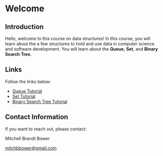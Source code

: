 # Welcome

## Introduction

Hello, welcome to this course on data structures! In this course, you will learn about the a few structures to hold and use data in computer science and software development. You will learn about the **Queue**, **Set**, and **Binary Search Tree**.

## Links

Follow the links below:
* [Queue Tutorial](queue.md)
* [Set Tutorial](set.md)
* [Binary Search Tree Tutorial](tree.md)

## Contact Information

If you want to reach out, please contact:

Mitchell Brandt Bower

mitchbbower@gmail.com